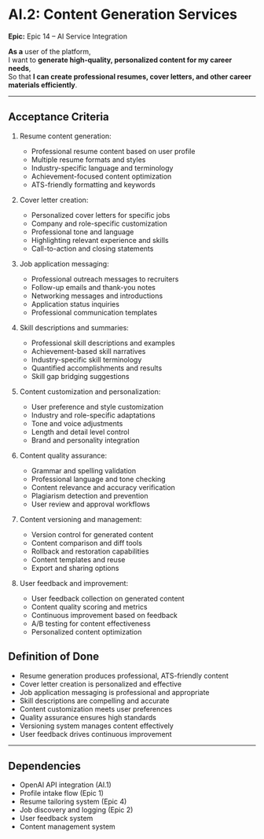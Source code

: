 # AI.2: Content Generation Services

**Epic:** Epic 14 – AI Service Integration

**As a** user of the platform,  
I want to **generate high-quality, personalized content for my career needs**,  
So that **I can create professional resumes, cover letters, and other career materials efficiently**.

---

## Acceptance Criteria

1. Resume content generation:
   - Professional resume content based on user profile
   - Multiple resume formats and styles
   - Industry-specific language and terminology
   - Achievement-focused content optimization
   - ATS-friendly formatting and keywords

2. Cover letter creation:
   - Personalized cover letters for specific jobs
   - Company and role-specific customization
   - Professional tone and language
   - Highlighting relevant experience and skills
   - Call-to-action and closing statements

3. Job application messaging:
   - Professional outreach messages to recruiters
   - Follow-up emails and thank-you notes
   - Networking messages and introductions
   - Application status inquiries
   - Professional communication templates

4. Skill descriptions and summaries:
   - Professional skill descriptions and examples
   - Achievement-based skill narratives
   - Industry-specific skill terminology
   - Quantified accomplishments and results
   - Skill gap bridging suggestions

5. Content customization and personalization:
   - User preference and style customization
   - Industry and role-specific adaptations
   - Tone and voice adjustments
   - Length and detail level control
   - Brand and personality integration

6. Content quality assurance:
   - Grammar and spelling validation
   - Professional language and tone checking
   - Content relevance and accuracy verification
   - Plagiarism detection and prevention
   - User review and approval workflows

7. Content versioning and management:
   - Version control for generated content
   - Content comparison and diff tools
   - Rollback and restoration capabilities
   - Content templates and reuse
   - Export and sharing options

8. User feedback and improvement:
   - User feedback collection on generated content
   - Content quality scoring and metrics
   - Continuous improvement based on feedback
   - A/B testing for content effectiveness
   - Personalized content optimization

## Definition of Done

- Resume generation produces professional, ATS-friendly content
- Cover letter creation is personalized and effective
- Job application messaging is professional and appropriate
- Skill descriptions are compelling and accurate
- Content customization meets user preferences
- Quality assurance ensures high standards
- Versioning system manages content effectively
- User feedback drives continuous improvement

---

## Dependencies

- OpenAI API integration (AI.1)
- Profile intake flow (Epic 1)
- Resume tailoring system (Epic 4)
- Job discovery and logging (Epic 2)
- User feedback system
- Content management system 